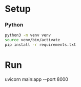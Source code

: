 # Setup

### Python
```bash
python3 -m venv venv
source venv/bin/activate
pip install -r requirements.txt
```

# Run
uvicorn main:app  --port 8000